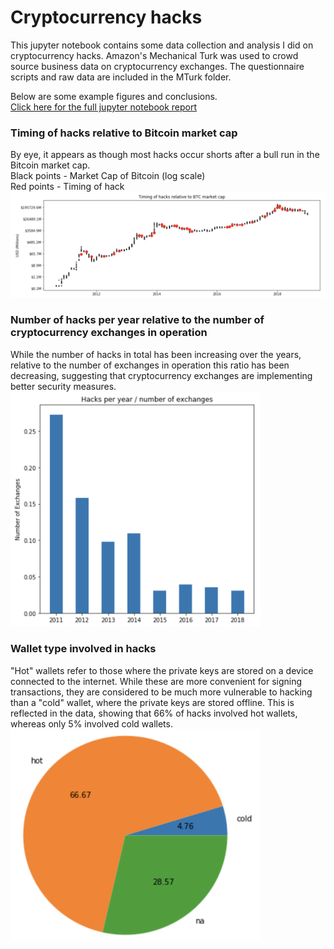 # Cryptocurrency hacks

This jupyter notebook contains some data collection and analysis I did on cryptocurrency hacks. Amazon's Mechanical Turk was used to crowd source business data on cryptocurrency exchanges. The questionnaire scripts and raw data are included in the MTurk folder.

Below are some example figures and conclusions.<br>
[Click here for the full jupyter notebook report](https://dariusparvin.github.io/Cryptocurrency_hacks/)
<br>


<h3>Timing of hacks relative to Bitcoin market cap</h3>
By eye, it appears as though most hacks occur shorts after a bull run in the Bitcoin market cap.<br>
Black points - Market Cap of Bitcoin (log scale) <br>
Red points - Timing of hack<br>
<img src="example_figures/MarketCap_vs_hacks.png">
<br>
<h3>Number of hacks per year relative to the number of cryptocurrency exchanges in operation</h3>
While the number of hacks in total has been increasing over the years, relative to the number of exchanges in operation this ratio has been decreasing, suggesting that cryptocurrency exchanges are implementing better security measures.
<img src="example_figures/hacks_per_exchange.png", width = "400">
<br>

<h3>Wallet type involved in hacks</h3>
"Hot" wallets refer to those where the private keys are stored on a device connected to the internet. While these are more convenient for signing transactions, they are considered to be much more vulnerable to hacking than a "cold" wallet, where the private keys are stored offline. This is reflected in the data, showing that 66% of hacks involved hot wallets, whereas only 5% involved cold wallets.
<img src="example_figures/wallets.png", width = "400">

